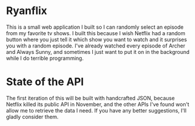 # Ryanflix

This is a small web application I built so I can randomly select an episode from my favorite tv shows. I built this because I wish Netflix had a random button where you just tell it which show you want to watch and it surprises you with a random episode. I've already watched every episode of Archer and Always Sunny, and sometimes I just want to put it on in the background while I do terrible programming.

# State of the API

The first iteration of this will be built with handcrafted JSON, because Netflix killed its public API in November, and the other APIs I've found won't allow me to retrieve the data I need. If you have any better suggestions, I'll gladly consider them.
